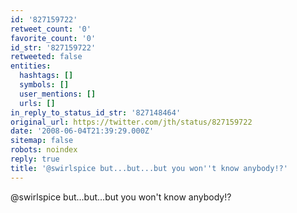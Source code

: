 ```yaml
---
id: '827159722'
retweet_count: '0'
favorite_count: '0'
id_str: '827159722'
retweeted: false
entities:
  hashtags: []
  symbols: []
  user_mentions: []
  urls: []
in_reply_to_status_id_str: '827148464'
original_url: https://twitter.com/jth/status/827159722
date: '2008-06-04T21:39:29.000Z'
sitemap: false
robots: noindex
reply: true
title: '@swirlspice but...but...but you won''t know anybody!?'
---
```


@swirlspice but...but...but you won't know anybody!?